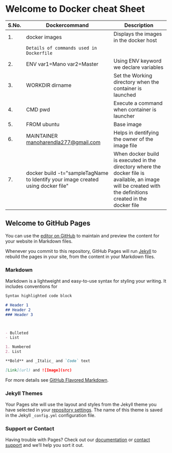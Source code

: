 # Welcome to Docker cheat Sheet


| S.No. | Dockercommand | Description | 
| --- | --- | --- |
| 1. | docker images | Displays the images in the docker host |
|    | `Details of commands used in Dockerfile` |  |
| 2. |  ENV var1=Mano var2=Master |  Using ENV keyword we declare variables |
| 3. | WORKDIR dirname | Set the Working directory when the container is launched |
| 4. | CMD pwd |  Execute a command when container is launcher |
| 5. | FROM ubuntu | Base image |
| 6. | MAINTAINER  manoharendla277@gmail.com | Helps in dentifying the  owner of the image file |
| 7. | docker build -t="sampleTagName to Identify your image created using docker file" | When docker build is executed in the directory where the docker file is available, an image will be created with the definitions created in the docker file |



































## Welcome to GitHub Pages

You can use the [editor on GitHub](https://github.com/manoharendla/DockerCheatSheet/edit/gh-pages/README.md) to maintain and preview the content for your website in Markdown files.

Whenever you commit to this repository, GitHub Pages will run [Jekyll](https://jekyllrb.com/) to rebuild the pages in your site, from the content in your Markdown files.

### Markdown

Markdown is a lightweight and easy-to-use syntax for styling your writing. It includes conventions for

```markdown
Syntax highlighted code block

# Header 1
## Header 2
### Header 3



- Bulleted
- List

1. Numbered
2. List

**Bold** and _Italic_ and `Code` text

[Link](url) and ![Image](src)
```

For more details see [GitHub Flavored Markdown](https://guides.github.com/features/mastering-markdown/).

### Jekyll Themes

Your Pages site will use the layout and styles from the Jekyll theme you have selected in your [repository settings](https://github.com/manoharendla/DockerCheatSheet/settings). The name of this theme is saved in the Jekyll `_config.yml` configuration file.

### Support or Contact

Having trouble with Pages? Check out our [documentation](https://help.github.com/categories/github-pages-basics/) or [contact support](https://github.com/contact) and we’ll help you sort it out.
